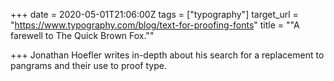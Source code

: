 +++
date = 2020-05-01T21:06:00Z
tags = ["typography"]
target_url = "https://www.typography.com/blog/text-for-proofing-fonts"
title = "\"A farewell to The Quick Brown Fox.\""

+++
Jonathan Hoefler writes in-depth about his search for a replacement to pangrams and their use to proof type.